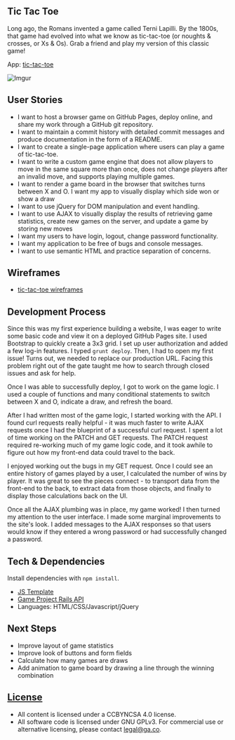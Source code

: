 ## Tic Tac Toe

Long ago, the Romans invented a game called Terni Lapilli. By the 1800s, that game had evolved into what we know as tic-tac-toe (or noughts & crosses, or Xs & Os). Grab a friend and play my version of this classic game!

App: [tic-tac-toe](https://narichasavanorkejoyce.github.io/tic-tac-toe/)

![Imgur](http://i.imgur.com/WFGvJdP.png)

## User Stories

- I want to host a browser game on GitHub Pages, deploy online, and share my work through a GitHub git repository.
- I want to maintain a commit history with detailed commit messages and produce documentation in the form of a README.
- I want to create a single-page application where users can play a game of tic-tac-toe.
- I want to write a custom game engine that does not allow players to move in the same square more than once, does not change players after an invalid move, and supports playing multiple games.
- I want to render a game board in the browser that switches turns between X and O. I want my app to visually display which side won or show a draw
- I want to use jQuery for DOM manipulation and event handling.
- I want to use AJAX to visually display the results of retrieving game statistics, create new games on the server, and update a game by storing new moves
- I want my users to have login, logout, change password functionality.
- I want my application to be free of bugs and console messages.
- I want to use semantic HTML and practice separation of concerns.

## Wireframes
- [tic-tac-toe wireframes](http://i.imgur.com/xcEdk7V.jpg)

## Development Process

Since this was my first experience building a website, I was eager to write some basic code and view it on a deployed GitHub Pages site. I used Bootstrap to quickly create a 3x3 grid. I set up user authorization and added a few log-in features. I typed `grunt deploy`. Then, I had to open my first issue! Turns out, we needed to replace our production URL. Facing this problem right out of the gate taught me how to search through closed issues and ask for help.

Once I was able to successfully deploy, I got to work on the game logic. I used a couple of functions and many conditional statements to switch between X and O, indicate a draw, and refresh the board.

After I had written most of the game logic, I started working with the API. I found curl requests really helpful - it was much faster to write AJAX requests once I had the blueprint of a successful curl request. I spent a lot of time working on the PATCH and GET requests. The PATCH request required re-working much of my game logic code, and it took awhile to figure out how my front-end data could travel to the back.

I enjoyed working out the bugs in my GET request. Once I could see an entire history of games played by a user, I calculated the number of wins by player. It was great to see the pieces connect - to transport data from the front-end to the back, to extract data from those objects, and finally to display those calculations back on the UI.

Once all the AJAX plumbing was in place, my game worked! I then turned my attention to the user interface. I made some marginal improvements to the site's look. I added messages to the AJAX responses so that users would know if they entered a wrong password or had successfully changed a password.

## Tech & Dependencies

Install dependencies with `npm install`.

- [JS Template](https://github.com/ga-wdi-boston/browser-template)
- [Game Project Rails API](https://github.com/ga-wdi-boston/game-project-api)
- Languages: HTML/CSS/Javascript/jQuery

## Next Steps

- Improve layout of game statistics
- Improve look of buttons and form fields
- Calculate how many games are draws
- Add animation to game board by drawing a line through the winning combination 

## [License](LICENSE)

- All content is licensed under a CC­BY­NC­SA 4.0 license.
- All software code is licensed under GNU GPLv3. For commercial use or alternative licensing, please contact legal@ga.co.
